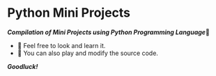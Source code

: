 # Python Mini Projects
***Compilation of Mini Projects using Python Programming Language***:snake:
- :eyes: Feel free to look and learn it.
- :pencil: You can also play and modify the source code.

***Goodluck!***
